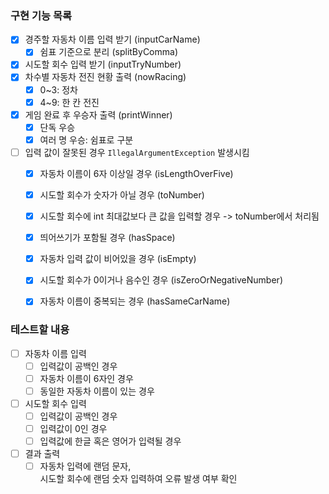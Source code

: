 ### 구현 기능 목록
- [x] 경주할 자동차 이름 입력 받기 (inputCarName)
  - [x] 쉼표 기준으로 분리 (splitByComma)
- [x] 시도할 회수 입력 받기 (inputTryNumber)
- [x] 차수별 자동차 전진 현황 출력 (nowRacing)
  - [x] 0~3: 정차
  - [x] 4~9: 한 칸 전진
- [x] 게임 완료 후 우승자 출력 (printWinner)
  - [x] 단독 우승
  - [x] 여러 명 우승: 쉼표로 구분
- [ ] 입력 값이 잘못된 경우 `IllegalArgumentException` 발생시킴
  - [x] 자동차 이름이 6자 이상일 경우 (isLengthOverFive)
  - [x] 시도할 회수가 숫자가 아닐 경우 (toNumber) 
  - [x] 시도할 회수에 int 최대값보다 큰 값을 입력할 경우 -> toNumber에서 처리됨
  - [x] 띄어쓰기가 포함될 경우 (hasSpace)
  - [x] 자동차 입력 값이 비어있을 경우 (isEmpty)
  - [x] 시도할 회수가 0이거나 음수인 경우 (isZeroOrNegativeNumber)  
  - [x] 자동차 이름이 중복되는 경우 (hasSameCarName)
  

### 테스트할 내용
-[ ] 자동차 이름 입력
  - [ ] 입력값이 공백인 경우
  - [ ] 자동차 이름이 6자인 경우
  - [ ] 동일한 자동차 이름이 있는 경우  
- [ ] 시도할 회수 입력
  - [ ] 입력값이 공백인 경우
  - [ ] 입력값이 0인 경우
  - [ ] 입력값에 한글 혹은 영어가 입력될 경우
- [ ] 결과 출력
  - [ ] 자동차 입력에 랜덤 문자,   
    시도할 회수에 랜덤 숫자 입력하여 오류 발생 여부 확인